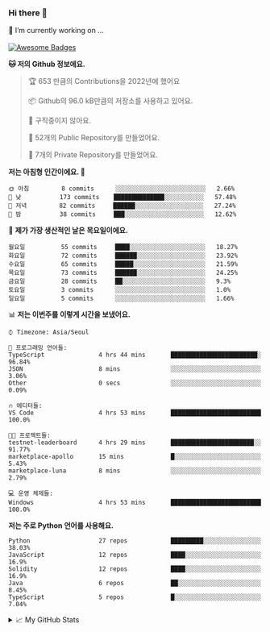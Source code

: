 ### Hi there 👋 
🔭 I’m currently working on ... </br></br>
[![Awesome Badges](https://img.shields.io/badge/Introduce-EN-green.svg)](https://github.com/tlatkdgus1/tlatkdgus1/blob/main/README.md.en)

<!--START_SECTION:waka-->
**🐱 저의 Github 정보에요.** 

> 🏆 653 만큼의 Contributions을 2022년에 했어요
 > 
> 📦 Github의 96.0 kB만큼의 저장소를 사용하고 있어요. 
 > 
> 🚫 구직중이지 않아요.
 > 
> 📜 52개의 Public Repository를 만들었어요. 
 > 
> 🔑 7개의 Private Repository를 만들었어요.  

**저는 아침형 인간이에요. 🐤** 

```text
🌞 아침         8 commits      ░░░░░░░░░░░░░░░░░░░░░░░░░   2.66% 
🌆 낮　         173 commits    ██████████████░░░░░░░░░░░   57.48% 
🌃 저녁         82 commits     ██████░░░░░░░░░░░░░░░░░░░   27.24% 
🌙 밤　         38 commits     ███░░░░░░░░░░░░░░░░░░░░░░   12.62%

```
📅 **제가 가장 생산적인 날은 목요일이에요.** 

```text
월요일          55 commits     ████░░░░░░░░░░░░░░░░░░░░░   18.27% 
화요일          72 commits     ██████░░░░░░░░░░░░░░░░░░░   23.92% 
수요일          65 commits     █████░░░░░░░░░░░░░░░░░░░░   21.59% 
목요일          73 commits     ██████░░░░░░░░░░░░░░░░░░░   24.25% 
금요일          28 commits     ██░░░░░░░░░░░░░░░░░░░░░░░   9.3% 
토요일          3 commits      ░░░░░░░░░░░░░░░░░░░░░░░░░   1.0% 
일요일          5 commits      ░░░░░░░░░░░░░░░░░░░░░░░░░   1.66%

```


📊 **저는 이번주를 이렇게 시간을 보냈어요.** 

```text
⌚︎ Timezone: Asia/Seoul

💬 프로그래밍 언어들: 
TypeScript               4 hrs 44 mins       ████████████████████████░   96.84% 
JSON                     8 mins              ░░░░░░░░░░░░░░░░░░░░░░░░░   3.06% 
Other                    0 secs              ░░░░░░░░░░░░░░░░░░░░░░░░░   0.09%

🔥 에디터들: 
VS Code                  4 hrs 53 mins       █████████████████████████   100.0%

🐱‍💻 프로젝트들: 
testnet-leaderboard      4 hrs 29 mins       ███████████████████████░░   91.77% 
marketplace-apollo       15 mins             █░░░░░░░░░░░░░░░░░░░░░░░░   5.43% 
marketplace-luna         8 mins              ░░░░░░░░░░░░░░░░░░░░░░░░░   2.79%

💻 운영 체제들: 
Windows                  4 hrs 53 mins       █████████████████████████   100.0%

```

**저는 주로 Python 언어를 사용해요.** 

```text
Python                   27 repos            █████████░░░░░░░░░░░░░░░░   38.03% 
JavaScript               12 repos            ████░░░░░░░░░░░░░░░░░░░░░   16.9% 
Solidity                 12 repos            ████░░░░░░░░░░░░░░░░░░░░░   16.9% 
Java                     6 repos             ██░░░░░░░░░░░░░░░░░░░░░░░   8.45% 
TypeScript               5 repos             █░░░░░░░░░░░░░░░░░░░░░░░░   7.04%

```



<!--END_SECTION:waka-->

<details>
<summary>📈 My GitHub Stats</summary>
<p align="center"> <img src="https://github-readme-stats.vercel.app/api?username=tlatkdgus1&show_icons=true" alt="tlatkdgus1" />
</details>
